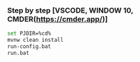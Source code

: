 ### Step by step [VSCODE, WINDOW 10, CMDER(https://cmder.app/)]
```bash
set PJDIR=%cd%
mvnw clean install
run-config.bat
run.bat
```